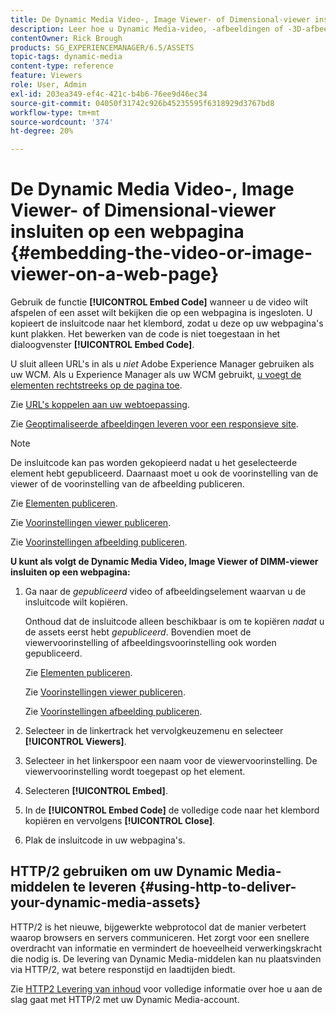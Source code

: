 ```yaml
---
title: De Dynamic Media Video-, Image Viewer- of Dimensional-viewer insluiten op een webpagina
description: Leer hoe u Dynamic Media-video, -afbeeldingen of -3D-afbeeldingen op een webpagina insluit
contentOwner: Rick Brough
products: SG_EXPERIENCEMANAGER/6.5/ASSETS
topic-tags: dynamic-media
content-type: reference
feature: Viewers
role: User, Admin
exl-id: 203ea349-ef4c-421c-b4b6-76ee9d46ec34
source-git-commit: 04050f31742c926b45235595f6318929d3767bd8
workflow-type: tm+mt
source-wordcount: '374'
ht-degree: 20%

---
```


# De Dynamic Media Video-, Image Viewer- of Dimensional-viewer insluiten op een webpagina {#embedding-the-video-or-image-viewer-on-a-web-page}

Gebruik de functie **[!UICONTROL Embed Code]** wanneer u de video wilt afspelen of een asset wilt bekijken die op een webpagina is ingesloten. U kopieert de insluitcode naar het klembord, zodat u deze op uw webpagina&#39;s kunt plakken. Het bewerken van de code is niet toegestaan in het dialoogvenster **[!UICONTROL Embed Code]**.

U sluit alleen URL&#39;s in als u *niet* Adobe Experience Manager gebruiken als uw WCM. Als u Experience Manager als uw WCM gebruikt, [u voegt de elementen rechtstreeks op de pagina toe](adding-dynamic-media-assets-to-pages.md).

Zie [URL&#39;s koppelen aan uw webtoepassing](linking-urls-to-yourwebapplication.md).

Zie [Geoptimaliseerde afbeeldingen leveren voor een responsieve site](responsive-site.md).

>[!NOTE]
>
>De insluitcode kan pas worden gekopieerd nadat u het geselecteerde element hebt gepubliceerd. Daarnaast moet u ook de voorinstelling van de viewer of de voorinstelling van de afbeelding publiceren.
>
>Zie [Elementen publiceren](publishing-dynamicmedia-assets.md).
>
>Zie [Voorinstellingen viewer publiceren](managing-viewer-presets.md#publishing-viewer-presets).
>
>Zie [Voorinstellingen afbeelding publiceren](managing-image-presets.md#publishing-image-presets).

**U kunt als volgt de Dynamic Media Video, Image Viewer of DIMM-viewer insluiten op een webpagina:**

1. Ga naar de *gepubliceerd* video of afbeeldingselement waarvan u de insluitcode wilt kopiëren.

   Onthoud dat de insluitcode alleen beschikbaar is om te kopiëren *nadat* u de assets eerst hebt *gepubliceerd*. Bovendien moet de viewervoorinstelling of afbeeldingsvoorinstelling ook worden gepubliceerd.

   Zie [Elementen publiceren](publishing-dynamicmedia-assets.md).

   Zie [Voorinstellingen viewer publiceren](managing-viewer-presets.md#publishing-viewer-presets).

   Zie [Voorinstellingen afbeelding publiceren](managing-image-presets.md#publishing-image-presets).

1. Selecteer in de linkertrack het vervolgkeuzemenu en selecteer **[!UICONTROL Viewers]**.
1. Selecteer in het linkerspoor een naam voor de viewervoorinstelling. De viewervoorinstelling wordt toegepast op het element.
1. Selecteren **[!UICONTROL Embed]**.
1. In de **[!UICONTROL Embed Code]** de volledige code naar het klembord kopiëren en vervolgens **[!UICONTROL Close]**.
1. Plak de insluitcode in uw webpagina&#39;s.

## HTTP/2 gebruiken om uw Dynamic Media-middelen te leveren {#using-http-to-deliver-your-dynamic-media-assets}

HTTP/2 is het nieuwe, bijgewerkte webprotocol dat de manier verbetert waarop browsers en servers communiceren. Het zorgt voor een snellere overdracht van informatie en vermindert de hoeveelheid verwerkingskracht die nodig is. De levering van Dynamic Media-middelen kan nu plaatsvinden via HTTP/2, wat betere responstijd en laadtijden biedt.

Zie [HTTP2 Levering van inhoud](http2.md) voor volledige informatie over hoe u aan de slag gaat met HTTP/2 met uw Dynamic Media-account.
